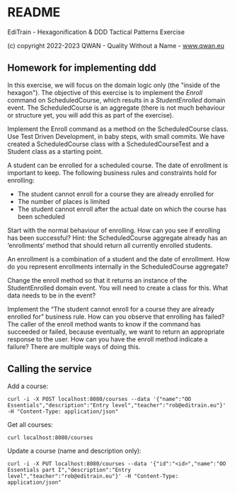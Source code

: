 # README #

EdiTrain - Hexagonification & DDD Tactical Patterns Exercise

(c) copyright 2022-2023 QWAN - Quality Without a Name - www.qwan.eu

## Homework for implementing ddd

In this exercise, we will focus on the domain logic only (the "inside of the hexagon"). The objective of this exercise
is to implement the _Enroll_ command on ScheduledCourse, which results in a _StudentEnrolled_ domain event. The
ScheduledCourse is an aggregate (there is not much behaviour or structure yet, you will add this as part of the
exercise).

Implement the Enroll command as a method on the ScheduledCourse class. Use Test Driven Development, in baby steps, with
small commits. We have created a ScheduledCourse class with a ScheduledCourseTest and a Student class as a starting
point.

A student can be enrolled for a scheduled course. The date of enrollment is important to keep. The following business
rules and constraints hold for enrolling:
- The student cannot enroll for a course they are already enrolled for
- The number of places is limited
- The student cannot enroll after the actual date on which the course has been scheduled

Start with the normal behaviour of enrolling. How can you see if enrolling has been successful? Hint: the
ScheduledCourse aggregate already has an ‘enrollments’ method that should return all currently enrolled students.

An enrollment is a combination of a student and the date of enrollment. How do you represent enrollments internally in
the ScheduledCourse aggregate?

Change the enroll method so that it returns an instance of the StudentEnrolled domain event. You will need to create a
class for this. What data needs to be in the event?

Implement the “The student cannot enroll for a course they are already enrolled for” business rule. How can you observe
that enrolling has failed? The caller of the enroll method wants to know if the command has succeeded or failed, because
eventually, we want to return an appropriate response to the user. How can you have the enroll method indicate a
failure? There are multiple ways of doing this.

## Calling the service

Add a course:
```shell
curl -i -X POST localhost:8080/courses --data '{"name":"OO Essentials","description":"Entry level","teacher":"rob@editrain.eu"}' -H "Content-Type: application/json"
```

Get all courses:
```shell
curl localhost:8080/courses
```

Update a course (name and description only):
```shell
curl -i -X PUT localhost:8080/courses --data '{"id":"<id>","name":"OO Essentials part I","description":"Entry level","teacher":"rob@editrain.eu"}' -H "Content-Type: application/json"
```

